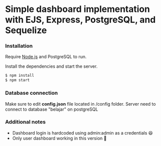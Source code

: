 # Simple dashboard implementation with EJS, Express, PostgreSQL, and Sequelize

### Installation

Require [Node.js](https://nodejs.org/) and PostgreSQL to run.

Install the dependencies and start the server.

```sh
$ npm install
$ npm start
```

### Database connection

Make sure to edit **config.json** file located in /config folder. Server need to connect to database "belajar" on postgreSQL

### Additional notes

- Dashboard login is hardcoded using admin:admin as a credentials 😆
- Only user dashboard working in this version 🙏
